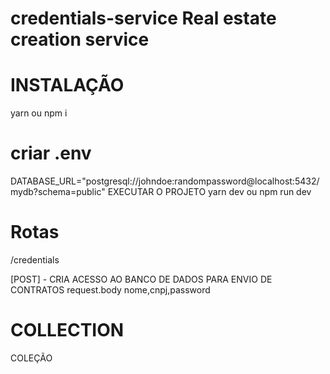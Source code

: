 # credentials-service Real estate creation service

# INSTALAÇÃO
yarn ou npm i

# criar .env
DATABASE_URL="postgresql://johndoe:randompassword@localhost:5432/mydb?schema=public"
EXECUTAR O PROJETO
yarn dev ou npm run dev

# Rotas
/credentials

[POST] - CRIA ACESSO AO BANCO DE DADOS PARA ENVIO DE CONTRATOS request.body nome,cnpj,password

# COLLECTION
COLEÇÃO
